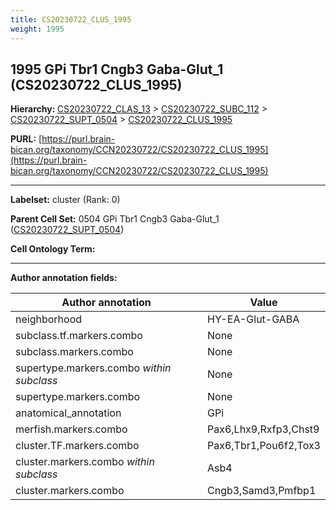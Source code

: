 ```yaml
---
title: CS20230722_CLUS_1995
weight: 1995
---
```

## 1995 GPi Tbr1 Cngb3 Gaba-Glut_1 (CS20230722_CLUS_1995)
<b>Hierarchy: </b>
[CS20230722_CLAS_13](../CS20230722_CLAS_13) >
[CS20230722_SUBC_112](../CS20230722_SUBC_112) >
[CS20230722_SUPT_0504](../CS20230722_SUPT_0504) >
[CS20230722_CLUS_1995](../CS20230722_CLUS_1995)

**PURL:** [https://purl.brain-bican.org/taxonomy/CCN20230722/CS20230722_CLUS_1995](https://purl.brain-bican.org/taxonomy/CCN20230722/CS20230722_CLUS_1995)

---


**Labelset:** cluster (Rank: 0)

**Parent Cell Set:** 0504 GPi Tbr1 Cngb3 Gaba-Glut_1 ([CS20230722_SUPT_0504](../CS20230722_SUPT_0504))



**Cell Ontology Term:** 

[MARKER GENES.]: #


---

[TRANSFERRED ANNOTATIONS.]: #


[AUTHOR ANNOTATION FIELDS.]: #


**Author annotation fields:**

| Author annotation | Value |
|-------------------|-------|
|neighborhood|HY-EA-Glut-GABA|
|subclass.tf.markers.combo|None|
|subclass.markers.combo|None|
|supertype.markers.combo _within subclass_|None|
|supertype.markers.combo|None|
|anatomical_annotation|GPi|
|merfish.markers.combo|Pax6,Lhx9,Rxfp3,Chst9|
|cluster.TF.markers.combo|Pax6,Tbr1,Pou6f2,Tox3|
|cluster.markers.combo _within subclass_|Asb4|
|cluster.markers.combo|Cngb3,Samd3,Pmfbp1|
